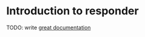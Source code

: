 # Introduction to responder

TODO: write [great documentation](http://jacobian.org/writing/what-to-write/)
